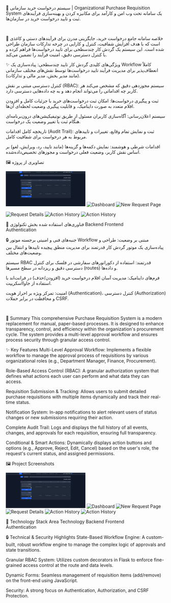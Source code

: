 🏢 سیستم درخواست خرید سازمانی | Organizational Purchase Requisition System
یک سامانه تحت وب امن و کارآمد برای مکانیزه کردن و بهینه‌سازی فرآیندهای ثبت و تایید درخواست خرید در سازمان‌ها.


<br>

📝 خلاصه
سامانه جامع درخواست خرید، جایگزینی مدرن برای فرآیندهای دستی و کاغذی است که با هدف افزایش شفافیت، کنترل و کارایی در چرخه تدارکات سازمان طراحی شده است. این سیستم یک گردش کار چندسطحی برای تایید درخواست‌ها فراهم کرده و با کنترل دسترسی دقیق، امنیت فرآیند را تضمین می‌کند.

✨ ویژگی‌های کلیدی
گردش کار تایید چندسطحی: پیاده‌سازی یک Workflow کاملاً انعطاف‌پذیر برای مدیریت فرآیند تایید درخواست‌ها توسط نقش‌های مختلف سازمانی (مانند مدیر بخش، مدیر مالی و تدارکات).

کنترل دسترسی مبتنی بر نقش (RBAC): سیستم مجوزدهی دقیق که مشخص می‌کند هر کاربر چه اقداماتی را می‌تواند انجام دهد و به چه داده‌هایی دسترسی دارد.

ثبت و پیگیری درخواست‌ها: امکان ثبت درخواست‌های خرید با جزئیات کامل و افزودن اقلام متعدد به صورت داینامیک، و قابلیت پیگیری وضعیت لحظه‌ای آن‌ها.

سیستم اعلان‌رسانی: آگاه‌سازی کاربران مسئول از طریق نوتیفیکیشن‌های درون‌برنامه‌ای هنگام ثبت یا تغییر وضعیت یک درخواست.

تاریخچه کامل اقدامات (Audit Trail): ثبت و نمایش تمام وقایع، تغییرات و تاییدهای مربوط به هر درخواست برای شفافیت کامل.

اقدامات شرطی و هوشمند: نمایش دکمه‌ها و گزینه‌ها (مانند تایید، رد، ویرایش، لغو) بر اساس نقش کاربر، وضعیت فعلی درخواست و مجوزهای تخصیص‌داده‌شده.

🖼️ تصاویری از پروژه

<img src="./images/1.png" alt="Login Page" width="250"/>	<img src="./images/2.png" alt="Dashboard" width="250"/>	<img src="./images/3.png" alt="New Request Page" width="250"/>

<img src="./images/4.png" alt="Request Details" width="250"/>	<img src="./images/5.png" alt="Action History" width="250"/>
<img src="./images/6.png" alt="Action History" width="250"/>

🚀 فناوری‌های استفاده شده
بخش	تکنولوژی
Backend	
Frontend	
Authentication	

🔒 جنبه‌های فنی و امنیتی برجسته
موتور Workflow مبتنی بر وضعیت: طراحی و پیاده‌سازی یک موتور گردش کار قدرتمند برای مدیریت منطق پیچیده تاییدها و انتقال بین وضعیت‌های مختلف.

سیستم RBAC قدرتمند: استفاده از دکوراتورهای سفارشی در فلسک برای کنترل دسترسی دقیق و ریزدانه در سطح مسیرها (routes) و داده‌ها.

فرم‌های داینامیک: مدیریت آسان اقلام درخواست خرید (افزودن/حذف) در فرانت‌اند با استفاده از جاوااسکریپت.

امنیت: تمرکز ویژه بر احراز هویت (Authentication)، کنترل دسترسی (Authorization) و محافظت در برابر حملات CSRF.

<br>

📝 Summary
This comprehensive Purchase Requisition System is a modern replacement for manual, paper-based processes. It is designed to enhance transparency, control, and efficiency within the organization's procurement cycle. The system provides a multi-level approval workflow and ensures process security through granular access control.

✨ Key Features
Multi-Level Approval Workflow: Implements a flexible workflow to manage the approval process of requisitions by various organizational roles (e.g., Department Manager, Finance, Procurement).

Role-Based Access Control (RBAC): A granular authorization system that defines what actions each user can perform and what data they can access.

Requisition Submission & Tracking: Allows users to submit detailed purchase requisitions with multiple items dynamically and track their real-time status.

Notification System: In-app notifications to alert relevant users of status changes or new submissions requiring their action.

Complete Audit Trail: Logs and displays the full history of all events, changes, and approvals for each requisition, ensuring full transparency.

Conditional & Smart Actions: Dynamically displays action buttons and options (e.g., Approve, Reject, Edit, Cancel) based on the user's role, the request's current status, and assigned permissions.

🖼️ Project Screenshots

<img src="./images/1.png" alt="Login Page" width="250"/>	<img src="./images/2.png" alt="Dashboard" width="250"/>	<img src="./images/3.png" alt="New Request Page" width="250"/>
<img src="./images/4.png" alt="Request Details" width="250"/>	<img src="./images/5.png" alt="Action History" width="250"/>
<img src="./images/6.png" alt="Action History" width="250"/>

🚀 Technology Stack
Area	Technology
Backend	
Frontend	
Authentication	

🔒 Technical & Security Highlights
State-Based Workflow Engine: A custom-built, robust workflow engine to manage the complex logic of approvals and state transitions.

Granular RBAC System: Utilizes custom decorators in Flask to enforce fine-grained access control at the route and data levels.

Dynamic Forms: Seamless management of requisition items (add/remove) on the front-end using JavaScript.

Security: A strong focus on Authentication, Authorization, and CSRF Protection.
